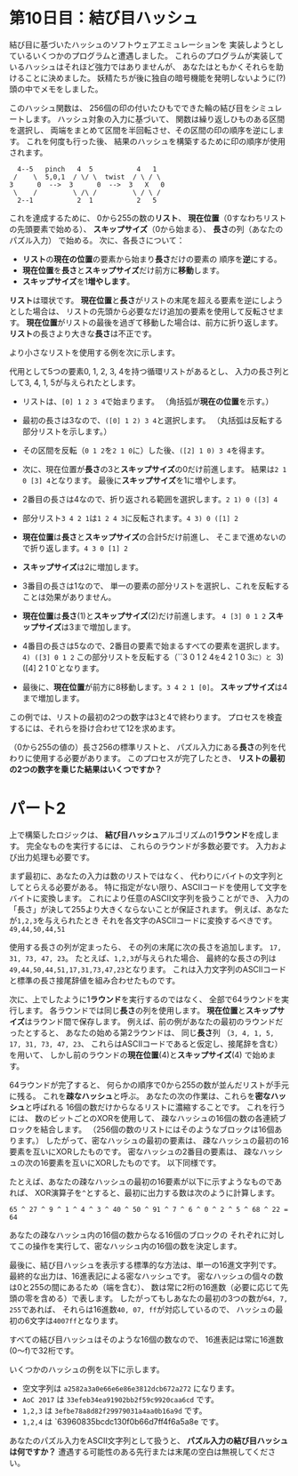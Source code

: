 # 第10日目：結び目ハッシュ #

結び目に基づいたハッシュのソフトウェアエミュレーションを
実装しようとしているいくつかのプログラムと遭遇しました。
これらのプログラムが実装しているハッシュはそれほど強力ではありませんが、
あなたはともかくそれらを助けることに決めました。
妖精たちが後に独自の暗号機能を発明しないように(?)
頭の中でメモをしました。

このハッシュ関数は、
256個の印の付いたひもでできた輪の結び目をシミュレートします。
ハッシュ対象の入力に基づいて、
関数は繰り返しひものある区間を選択し、
両端をまとめて区間を半回転させ、その区間の印の順序を逆にします。
これを何度も行った後、
結果のハッシュを構築するために印の順序が使用されます。

~~~
  4--5   pinch   4  5           4   1
 /    \  5,0,1  / \/ \  twist  / \ / \
3      0  -->  3      0  -->  3   X   0
 \    /         \ /\ /         \ / \ /
  2--1           2  1           2   5
~~~

これを達成するために、
0から255の数の**リスト**、
**現在位置**（0すなわちリストの先頭要素で始める）、
**スキップサイズ**（0から始まる）、
**長さ**の列（あなたのパズル入力）
で始める。
次に、各長さについて：

- **リスト**の**現在の位置**の要素から始まり**長さ**だけの要素の
順序を**逆**にする。
- **現在位置**を**長さ**と**スキップサイズ**だけ前方に**移動**します。
- **スキップサイズ**を1**増やします**。

**リスト**は環状です。
**現在位置**と**長さ**がリストの末尾を超える要素を逆にしようとした場合は、
リストの先頭から必要なだけ追加の要素を使用して反転させます。
**現在位置**がリストの最後を過ぎて移動した場合は、前方に折り返します。
**リスト**の長さより大きな**長さ**は不正です。

より小さなリストを使用する例を次に示します。

代用として5つの要素0, 1, 2, 3, 4を持つ循環リストがあるとし、
入力の長さ列として3, 4, 1, 5が与えられたとします。

- リストは、`[0] 1 2 3 4`で始まります。
（角括弧が**現在の位置**を示す。）
- 最初の長さは3なので、`([0] 1 2) 3 4`と選択します。
（丸括弧は反転する部分リストを示します。）
- その区間を反転（`0 1 2`を`2 1 0`に）した後、`([2] 1 0) 3 4`を得ます。
- 次に、現在位置が**長さ**の3と**スキップサイズ**の0だけ前進します。
結果は`2 1 0 [3] 4`となります。
最後に**スキップサイズ**を1に増やします。

- 2番目の長さは4なので、折り返される範囲を選択します。`2 1) 0 ([3] 4`
- 部分リスト`3 4 2 1`は`1 2 4 3`に反転されます。`4 3) 0 ([1] 2`
- **現在位置**は**長さ**と**スキップサイズ**の合計5だけ前進し、
そこまで進めないので折り返します。`4 3 0 [1] 2`
- **スキップサイズ**は2に増加します。

- 3番目の長さは1なので、
単一の要素の部分リストを選択し、これを反転することは効果がありません。
- **現在位置**は**長さ**(1)と**スキップサイズ**(2)だけ前進します。
`4 [3] 0 1 2`
**スキップサイズ**は3まで増加します。

- 4番目の長さは5なので、2番目の要素で始まるすべての要素を選択します。
`4) ([3] 0 1 2`
この部分リストを反転する（``3 0 1 2 4`を`4 2 1 0 3`に）と
`3) ([4] 2 1 0`となります。
- 最後に、**現在位置**が前方に8移動します。`3 4 2 1 [0]`。
**スキップサイズ**は4まで増加します。

この例では、リストの最初の2つの数字は3と4で終わります。
プロセスを検査するには、それらを掛け合わせて12を求めます。

（0から255の値の）長さ256の標準リストと、
パズル入力にある**長さ**の列を代わりに使用する必要があります。
このプロセスが完了したとき、
**リストの最初の2つの数字を乗じた結果はいくつですか？**

# パート2 #

上で構築したロジックは、
**結び目ハッシュ**アルゴリズムの1**ラウンド**を成します。
完全なものを実行するには、
これらのラウンドが多数必要です。
入力および出力処理も必要です。

まず最初に、あなたの入力は数のリストではなく、
代わりにバイトの文字列としてとらえる必要がある。
特に指定がない限り、ASCIIコードを使用して文字をバイトに変換します。
これにより任意のASCII文字列を扱うことができ、
入力の「長さ」が決して255より大きくならないことが保証されます。
例えば、あなたが`1,2,3`を与えられたとき
それを各文字のASCIIコードに変換するべきです。
`49,44,50,44,51`

使用する長さの列が定まったら、
その列の末尾に次の長さを追加します。
`17, 31, 73, 47, 23`。
たとえば、`1,2,3`が与えられた場合、
最終的な長さの列は
`49,44,50,44,51,17,31,73,47,23`となります。
これは入力文字列のASCIIコードと標準の長さ接尾辞値を組み合わせたものです。

次に、上でしたように1**ラウンド**を実行するのではなく、
全部で64ラウンドを実行します。
各ラウンドでは同じ**長さ**の列を使用します。
**現在位置**と**スキップサイズ**はラウンド間で保存します。
例えば、前の例があなたの最初のラウンドだったとすると、
あなたの始める第2ラウンドは、
同じ**長さ**列
（`3, 4, 1, 5, 17, 31, 73, 47, 23`、
これらはASCIIコードであると仮定し、接尾辞を含む）
を用いて、
しかし前のラウンドの**現在位置**(4)と**スキップサイズ**(4)
で始めます。

64ラウンドが完了すると、
何らかの順序で0から255の数が並んだリストが手元に残る。
これを**疎なハッシュ**と呼ぶ。
あなたの次の作業は、これらを**密なハッシュ**と呼ばれる
16個の数だけからなるリストに濃縮することです。
これを行うには、
数のビットごとのXORを使用して、
疎なハッシュの16個の数の各連続ブロックを結合します。
（256個の数のリストにはそのようなブロックは16個あります。）
したがって、密なハッシュの最初の要素は、
疎なハッシュの最初の16要素を互いにXORしたものです。
密なハッシュの2番目の要素は、
疎なハッシュの次の16要素を互いにXORしたものです。
以下同様です。

たとえば、あなたの疎なハッシュの最初の16要素が以下に示すようなものであれば、
XOR演算子を`^`とすると、最初に出力する数は次のように計算します。

~~~
65 ^ 27 ^ 9 ^ 1 ^ 4 ^ 3 ^ 40 ^ 50 ^ 91 ^ 7 ^ 6 ^ 0 ^ 2 ^ 5 ^ 68 ^ 22 = 64
~~~

あなたの疎なハッシュ内の16個の数からなる16個のブロックの
それぞれに対してこの操作を実行して、密なハッシュ内の16個の数を決定します。

最後に、結び目ハッシュを表示する標準的な方法は、単一の16進文字列です。
最終的な出力は、16進表記による密なハッシュです。
密なハッシュの個々の数は0と255の間にあるため（端を含む）、
数は常に2桁の16進数（必要に応じて先頭の零を含める）で表します。
したがってもしあなたの最初の3つの数が`64, 7, 255`であれば、
それらは16進数`40, 07, ff`が対応しているので、
ハッシュの最初の6文字は`4007ff`となります。

すべての結び目ハッシュはそのような16個の数なので、
16進表記は常に16進数(0～f)で32桁です。

いくつかのハッシュの例を以下に示します。

- 空文字列は `a2582a3a0e66e6e86e3812dcb672a272` になります。
- `AoC 2017` は `33efeb34ea91902bb2f59c9920caa6cd` です。
- `1,2,3` は `3efbe78a8d82f29979031a4aa0b16a9d` です。
- `1,2,4` は `63960835bcdc130f0b66d7ff4f6a5a8e です。

あなたのパズル入力をASCII文字列として扱うと、
**パズル入力の結び目ハッシュは何ですか？**
遭遇する可能性のある先行または末尾の空白は無視してください。
